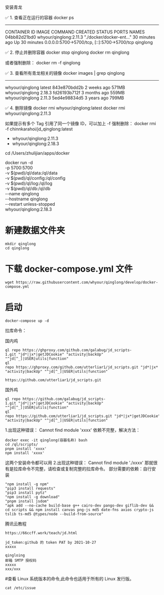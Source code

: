 安装青龙

✅ 1. 查看正在运行的容器
  docker ps

  --------------
  CONTAINER ID   IMAGE                    COMMAND                   CREATED          STATUS          PORTS                                         NAMES
04bb82d21bd0   whyour/qinglong:2.11.3   "./docker/docker-ent…"   30 minutes ago   Up 30 minutes   0.0.0.0:5700->5700/tcp, [::]:5700->5700/tcp   qinglong

✅ 2. 停止并删除容器
docker stop qinglong
docker rm qinglong

  或者强制删除：
  docker rm -f qinglong

✅ 3. 查看所有青龙相关的镜像
docker images | grep qinglong

---------------------------
whyour/qinglong   latest    843e870bdd2b   2 weeks ago    571MB
whyour/qinglong   2.18.3    fd26193b712f   3 months ago   559MB
whyour/qinglong   2.11.3    5ed4e98834d5   3 years ago    799MB

✅ 4. 删除镜像
docker rmi whyour/qinglong:latest
docker rmi whyour/qinglong:2.11.3

  如果提示有多个 Tag 引用了同一个镜像 ID，可以加上 -f 强制删除：
  docker rmi -f chinnkarahoi/jd_qinglong:latest


- whyour/qinglong:2.11.3
- whyour/qinglong:2.18.3 

cd /Users/zhulijian/apps/docker

docker run -d \
  -p 5700:5700 \
  -v $(pwd)/ql/data:/ql/data \
  -v $(pwd)/ql/config:/ql/config \
  -v $(pwd)/ql/log:/ql/log \
  -v $(pwd)/ql/db:/ql/db \
  --name qinglong \
  --hostname qinglong \
  --restart unless-stopped \
  whyour/qinglong:2.18.3


# 新建数据文件夹

    mkdir qinglong
    cd qinglong

# 下载 docker-compose.yml 文件

    wget https://raw.githubusercontent.com/whyour/qinglong/develop/docker-compose.yml

# 启动

    docker-compose up -d

拉库命令：

国内鸡

    ql repo https://ghproxy.com/github.com/galabug/jd_scripts-1.git "jd*|jx*|getJDCookie" "activity|backUp" "^jd[^_]|USER|utils|function"
    ql repo https://ghproxy.com/github.com/utterliar1/jd_scripts.git "jd*|jx*|getJDCookie" "activity|backUp" "^jd[^_]|USER|utils|function"

    https://github.com/utterliar1/jd_scripts.git

国外鸡

    ql repo https://github.com/galabug/jd_scripts-1.git "jd*|jx*|getJDCookie" "activity|backUp" "^jd[^_]|USER|utils|function"
    ql repo https://github.com/utterliar1/jd_scripts.git "jd*|jx*|getJDCookie" "activity|backUp" "^jd[^_]|USER|utils|function"

1.出现这种错误：
Cannot find module 'xxxx'
依赖不完整，解决方法：

    docker exec -it qinglong(容器名称) bash
    cd /ql/scripts/
    pnpm install 'xxxx'
    npm install 'xxxx'

这两个安装命令都可以用 2.出现这种错误：
Cannot find module './xxxx'
那就很有是拉库命令不完整，请检查或复制完整的拉库命令。
部分需要的依赖：自行安装

    "npm install -g npm"
    "pip3 install requests"
    "pip3 install pytz"
    "npm install -g download"
    "pnpm install jsdom"
    "apk add --no-cache build-base g++ cairo-dev pango-dev giflib-dev && cd scripts && npm install canvas png-js md5 date-fns axios crypto-js tslib ts-md5 @types/node --build-from-source"

腾讯云教程

    https://66ccff.work/teach/jd.html

    jd_token:github 的 token PAT by 2021-10-27
    xxxxx

    qingloing
    邮箱 SMTP 授权码
    xxxxx
    xxx/xxx

#查看 Linux 系统版本的命令,此命令也适用于所有的 Linux 发行版。

    cat /etc/issue
